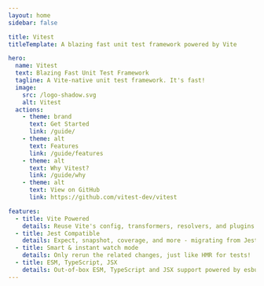 ```yaml
---
layout: home
sidebar: false

title: Vitest
titleTemplate: A blazing fast unit test framework powered by Vite

hero:
  name: Vitest
  text: Blazing Fast Unit Test Framework
  tagline: A Vite-native unit test framework. It's fast!
  image:
    src: /logo-shadow.svg
    alt: Vitest
  actions:
    - theme: brand
      text: Get Started
      link: /guide/
    - theme: alt
      text: Features
      link: /guide/features
    - theme: alt
      text: Why Vitest?
      link: /guide/why
    - theme: alt
      text: View on GitHub
      link: https://github.com/vitest-dev/vitest

features:
  - title: Vite Powered
    details: Reuse Vite's config, transformers, resolvers, and plugins - consistant across your app and tests.
  - title: Jest Compatible
    details: Expect, snapshot, coverage, and more - migrating from Jest is straightforward.
  - title: Smart & instant watch mode
    details: Only rerun the related changes, just like HMR for tests!
  - title: ESM, TypeScript, JSX
    details: Out-of-box ESM, TypeScript and JSX support powered by esbuild
---
```

